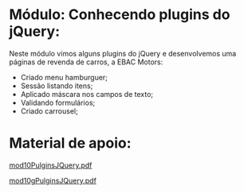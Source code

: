 # Módulo: Conhecendo plugins do jQuery:
Neste módulo vimos alguns plugins do jQuery e desenvolvemos uma páginas de revenda de carros, a EBAC Motors:
- Criado menu hamburguer;
- Sessão listando itens;
- Aplicado máscara nos campos de texto;
- Validando formulários;
- Criado carrousel;
  
# Material de apoio:
[mod10PulginsJQuery.pdf](https://github.com/DGzzzzz/exercicio_plugins_jquery/blob/exercicio_plugins_jquery/mod10PulginsJQuery.pdf)

[mod10gPulginsJQuery.pdf](https://github.com/DGzzzzz/exercicio_plugins_jquery/blob/exercicio_plugins_jquery/mod10gPulginsJQuery.pdf)
